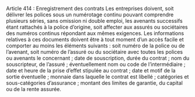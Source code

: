 Article 414 : Enregistrement des contrats
Les entreprises doivent, soit délivrer les polices sous un numérotage continu pouvant comprendre plusieurs séries, sans omission ni double emploi, les avenants successifs étant rattachés à la police d’origine, soit affecter aux assurés ou sociétaires des numéros continus répondant aux mêmes exigences.
Les informations relatives à ces documents doivent être à tout moment d’un accès facile et comporter au moins les éléments suivants :
soit numéro de la police ou de l’avenant, soit numéro de l’assuré ou du sociétaire avec toutes les polices ou avenants le concernant ;
date de souscription, durée du contrat ;
nom du souscripteur, de l’assuré ;
éventuellement nom ou code de l’intermédiaire ;
date et heure de la prise d’effet stipulée au contrat ;
date et motif de la sortie éventuelle ;
monnaie dans laquelle le contrat est libellé ;
catégories et sous-catégories d’assurance ;
montant des limites de garantie, du capital ou de la rente assurée.